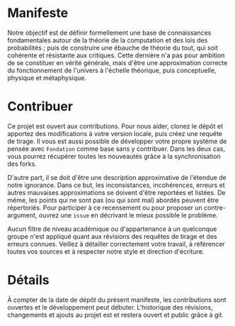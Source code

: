 # Manifeste
Notre objectif est de définir formellement une base de connaissances fondamentales autour de la théorie de la computation et des lois des probabilités ; puis de construire une ébauche de théorie du tout, qui soit cohérente et résistante aux critiques. Cette dernière n'a pas pour ambition de se constituer en vérité générale, mais d'être une approximation correcte du fonctionnement de l'univers à l'échelle théorique, puis conceptuelle, physique et métaphysique.

# Contribuer 
Ce projet est ouvert aux contributions. Pour nous aider, clonez le dépôt et apportez des modifications à votre version locale, puis créez une requête de tirage. Il vous est aussi possible de développer votre propre système de pensée avec `Fondation` comme base sans y contribuer. Dans les deux cas, vous pourrez récupérer toutes les nouveautés grâce à la synchronisation des forks. 

D'autre part, il se doit d'être une description approximative de l'étendue de notre ignorance. Dans ce but, les inconsistances, incohérences, erreurs et autres mauvaises approximations se doivent d'être reportées et listées. De même, les points qui ne sont pas (ou qui sont mal) abordés peuvent être répertoriés. Pour participer à ce recensement ou pour proposer un contre-argument, ouvrez une `issue` en décrivant le mieux possible le problème.

Aucun filtre de niveau académique ou d'appartenance à un quelconque groupe n'est appliqué quant aux révisions des requêtes de tirage et des erreurs connues. Veillez à détailler correctement votre travail, à référencer toutes vos sources et à respecter notre style et direction d'écriture.

# Détails
À compter de la date de dépôt du présent manifeste, les contributions sont ouvertes et le développement peut débuter. L'historique des révisions, changements et ajouts au projet est et restera ouvert et public grâce à git.
